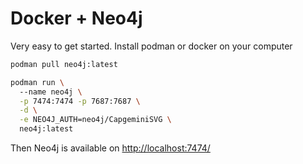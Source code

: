 # Docker + Neo4j
Very easy to get started. Install podman or docker on your computer
```bash
podman pull neo4j:latest
```

``` bash
podman run \   
  --name neo4j \
  -p 7474:7474 -p 7687:7687 \
  -d \
  -e NEO4J_AUTH=neo4j/CapgeminiSVG \
  neo4j:latest
```
Then Neo4j is available on <http://localhost:7474/>
